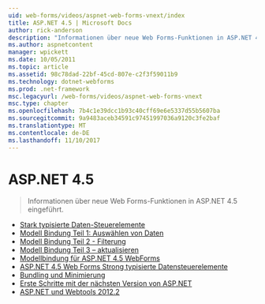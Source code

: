 ```yaml
---
uid: web-forms/videos/aspnet-web-forms-vnext/index
title: ASP.NET 4.5 | Microsoft Docs
author: rick-anderson
description: "Informationen über neue Web Forms-Funktionen in ASP.NET 4.5 eingeführt."
ms.author: aspnetcontent
manager: wpickett
ms.date: 10/05/2011
ms.topic: article
ms.assetid: 98c78dad-22bf-45cd-807e-c2f3f59011b9
ms.technology: dotnet-webforms
ms.prod: .net-framework
msc.legacyurl: /web-forms/videos/aspnet-web-forms-vnext
msc.type: chapter
ms.openlocfilehash: 7b4c1e39dcc1b93c40cff69e6e5337d55b5607ba
ms.sourcegitcommit: 9a9483aceb34591c97451997036a9120c3fe2baf
ms.translationtype: MT
ms.contentlocale: de-DE
ms.lasthandoff: 11/10/2017
---
```

<a name="aspnet-45"></a>ASP.NET 4.5
====================
> Informationen über neue Web Forms-Funktionen in ASP.NET 4.5 eingeführt.


- [Stark typisierte Daten-Steuerelemente](aspnet-vnext-videos-strongly-typed-data-controls.md)
- [Modell Bindung Teil 1: Auswählen von Daten](aspnet-vnext-videos-model-binding-part-1-selecting-data.md)
- [Modell Bindung Teil 2 - Filterung](aspnet-vnext-videos-model-binding-part-2-filtering.md)
- [Modell Bindung Teil 3 – aktualisieren](aspnet-vnext-videos-model-binding-part-3-updating.md)
- [Modellbindung für ASP.NET 4.5 WebForms](aspnet-45-web-forms-model-binding.md)
- [ASP.NET 4.5 Web Forms Strong typisierte Datensteuerelemente](aspnet-45-web-forms-strong-typed-data-controls.md)
- [Bundling und Minimierung](aspnet-vnext-videos-bundling-and-minification.md)
- [Erste Schritte mit der nächsten Version von ASP.NET](getting-started-with-the-next-version-of-aspnet.md)
- [ASP.NET und Webtools 2012.2](aspnet-and-web-tools-20122.md)

